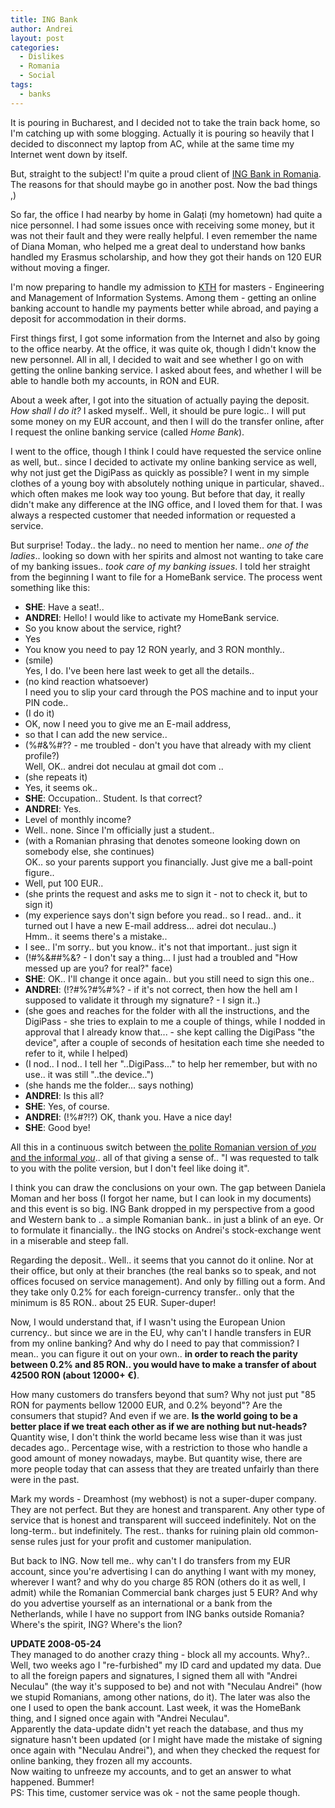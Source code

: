 ```yaml
---
title: ING Bank
author: Andrei
layout: post
categories:
  - Dislikes
  - Romania
  - Social
tags:
  - banks
---
```

It is pouring in Bucharest, and I decided not to take the train back home, so I'm catching up with some blogging. Actually it is pouring so heavily that I decided to disconnect my laptop from AC, while at the same time my Internet went down by itself.

But, straight to the subject! I'm quite a proud client of [ING Bank in Romania][1]. The reasons for that should maybe go in another post. Now the bad things ,)



So far, the office I had nearby by home in Galați (my hometown) had quite a nice personnel. I had some issues once with receiving some money, but it was not their fault and they were really helpful. I even remember the name of Diana Moman, who helped me a great deal to understand how banks handled my Erasmus scholarship, and how they got their hands on 120 EUR without moving a finger.

I'm now preparing to handle my admission to [KTH][2] for masters - Engineering and Management of Information Systems. Among them - getting an online banking account to handle my payments better while abroad, and paying a deposit for accommodation in their dorms.

First things first, I got some information from the Internet and also by going to the office nearby. At the office, it was quite ok, though I didn't know the new personnel. All in all, I decided to wait and see whether I go on with getting the online banking service. I asked about fees, and whether I will be able to handle both my accounts, in RON and EUR.

About a week after, I got into the situation of actually paying the deposit. *How shall I do it?* I asked myself.. Well, it should be pure logic.. I will put some money on my EUR account, and then I will do the transfer online, after I request the online banking service (called *Home Bank*).

I went to the office, though I think I could have requested the service online as well, but.. since I decided to activate my online banking service as well, why not just get the DigiPass as quickly as possible? I went in my simple clothes of a young boy with absolutely nothing unique in particular, shaved.. which often makes me look way too young. But before that day, it really didn't make any difference at the ING office, and I loved them for that. I was always a respected customer that needed information or requested a service.

But surprise! Today.. the lady.. no need to mention her name.. *one of the ladies*.. looking so down with her spirits and almost not wanting to take care of my banking issues.. *took care of my banking issues*. I told her straight from the beginning I want to file for a HomeBank service. The process went something like this:

*   **SHE**: Have a seat!..
*   **ANDREI**: Hello! I would like to activate my HomeBank service.
*   So you know about the service, right?
*   Yes
*   You know you need to pay 12 RON yearly, and 3 RON monthly..
*   (smile)  
    Yes, I do. I've been here last week to get all the details..
*   (no kind reaction whatsoever)  
    I need you to slip your card through the POS machine and to input your PIN code..
*   (I do it)
*   OK, now I need you to give me an E-mail address,
*   so that I can add the new service..
*   (%#&%#?? - me troubled - don't you have that already with my client profile?)  
    Well, OK.. andrei dot neculau at gmail dot com ..
*   (she repeats it)
*   Yes, it seems ok..
*   **SHE**: Occupation.. Student. Is that correct?
*   **ANDREI**: Yes.
*   Level of monthly income?
*   Well.. none. Since I'm officially just a student..
*   (with a Romanian phrasing that denotes someone looking down on somebody else, she continues)  
    OK.. so your parents support you financially. Just give me a ball-point figure..
*   Well, put 100 EUR..
*   (she prints the request and asks me to sign it - not to check it, but to sign it)
*   (my experience says don't sign before you read.. so I read.. and.. it turned out I have a new E-mail address... adrei dot neculau..)  
    Hmm.. it seems there's a mistake..
*   I see.. I'm sorry.. but you know.. it's not that important.. just sign it
*   (!#%&##%&? - I don't say a thing... I just had a troubled and "How messed up are you? for real?" face)
*   **SHE**: OK.. I'll change it once again.. but you still need to sign this one..
*   **ANDREI**: (!?#%?#%#%? - if it's not correct, then how the hell am I supposed to validate it through my signature? - I sign it..)
*   (she goes and reaches for the folder with all the instructions, and the DigiPass - she tries to explain to me a couple of things, while I nodded in approval that I already know that... - she kept calling the DigiPass "the device", after a couple of seconds of hesitation each time she needed to refer to it, while I helped)
*   (I nod.. I nod.. I tell her "..DigiPass..." to help her remember, but with no use.. it was still "..the device..")
*   (she hands me the folder... says nothing)
*   **ANDREI**: Is this all?
*   **SHE**: Yes, of course.
*   **ANDREI**: (!%#?!?) OK, thank you. Have a nice day!
*   **SHE**: Good bye!

All this in a continuous switch between [the polite Romanian version of *you* and the informal *you*][3].. all of that giving a sense of.. "I was requested to talk to you with the polite version, but I don't feel like doing it".

I think you can draw the conclusions on your own. The gap between Daniela Moman and her boss (I forgot her name, but I can look in my documents) and this event is so big. ING Bank dropped in my perspective from a good and Western bank to .. a simple Romanian bank.. in just a blink of an eye. Or to formulate it financially.. the ING stocks on Andrei's stock-exchange went in a miserable and steep fall.

Regarding the deposit.. Well.. it seems that you cannot do it online. Nor at their office, but only at their branches (the real banks so to speak, and not offices focused on service management). And only by filling out a form. And they take only 0.2% for each foreign-currency transfer.. only that the minimum is 85 RON.. about 25 EUR. Super-duper!

Now, I would understand that, if I wasn't using the European Union currency.. but since we are in the EU, why can't I handle transfers in EUR from my online banking? And why do I need to pay that commission? I mean.. you can figure it out on your own.. **in order to reach the parity between 0.2% and 85 RON.. you would have to make a transfer of about 42500 RON (about 12000+ €)**.

How many customers do transfers beyond that sum? Why not just put "85 RON for payments bellow 12000 EUR, and 0.2% beyond"? Are the consumers that stupid? And even if we are. **Is the world going to be a better place if we treat each other as if we are nothing but nut-heads?** Quantity wise, I don't think the world became less wise than it was just decades ago.. Percentage wise, with a restriction to those who handle a good amount of money nowadays, maybe. But quantity wise, there are more people today that can assess that they are treated unfairly than there were in the past.

Mark my words - Dreamhost (my webhost) is not a super-duper company. They are not perfect. But they are honest and transparent. Any other type of service that is honest and transparent will succeed indefinitely. Not on the long-term.. but indefinitely. The rest.. thanks for ruining plain old common-sense rules just for your profit and customer manipulation.

But back to ING. Now tell me.. why can't I do transfers from my EUR account, since you're advertising I can do anything I want with my money, wherever I want? and why do you charge 85 RON (others do it as well, I admit) while the Romanian Commercial bank charges just 5 EUR? And why do you advertise yourself as an international or a bank from the Netherlands, while I have no support from ING banks outside Romania? Where's the spirit, ING? Where's the lion?

**UPDATE 2008-05-24**  
They managed to do another crazy thing - block all my accounts. Why?.. Well, two weeks ago I "re-furbished" my ID card and updated my data. Due to all the foreign papers and signatures, I signed them all with "Andrei Neculau" (the way it's supposed to be) and not with "Neculau Andrei" (how we stupid Romanians, among other nations, do it). The later was also the one I used to open the bank account. Last week, it was the HomeBank thing, and I signed once again with "Andrei Neculau".  
Apparently the data-update didn't yet reach the database, and thus my signature hasn't been updated (or I might have made the mistake of signing once again with "Neculau Andrei"), and when they checked the request for online banking, they frozen all my accounts.  
Now waiting to unfreeze my accounts, and to get an answer to what happened. Bummer!  
PS: This time, customer service was ok - not the same people though.

 [1]: http://www.ingbank.ro
 [2]: http://www.kth.se
 [3]: http://blog.andreineculau.com/2008/05/politeness-respect-wording/